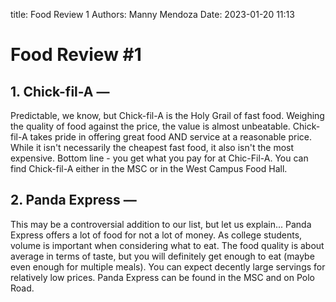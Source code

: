 title: Food Review 1
Authors: Manny Mendoza
Date: 2023-01-20 11:13


# Food Review #1

## 1. Chick-fil-A —
Predictable, we know, but Chick-fil-A is the Holy Grail of fast food.
Weighing the quality of food against the price, the value is almost unbeatable.
Chick-fil-A takes pride in offering great food AND service at a reasonable price.
While it isn't necessarily the cheapest fast food, it also isn't the most expensive. 
Bottom line - you get what you pay for at Chic-Fil-A.
You can find Chick-fil-A either in the MSC or in the West Campus Food Hall.

## 2. Panda Express —
This may be a controversial addition to our list, but let us explain... 
Panda Express offers a lot of food for not a lot of money. As college students, volume is important when considering what to eat.
The food quality is about average in terms of taste, but you will definitely get enough to eat (maybe even enough for multiple meals).
You can expect decently large servings for relatively low prices.
Panda Express can be found in the MSC and on Polo Road.

